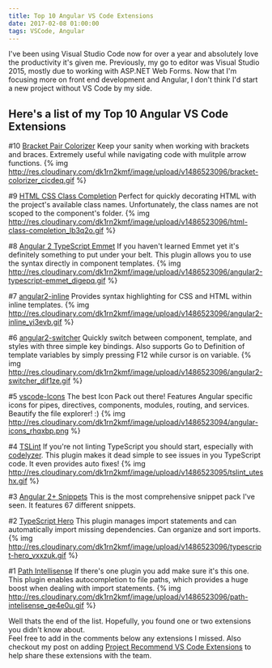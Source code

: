 ```yaml
---
title: Top 10 Angular VS Code Extensions
date: 2017-02-08 01:00:00
tags: VSCode, Angular
---
```

I've been using Visual Studio Code now for over a year and absolutely love the productivity it's given me.  Previously, my go to editor was Visual Studio 2015, mostly due to working with ASP.NET Web Forms.  Now that I'm focusing more on front end development and Angular, I don't think I'd start a new project without VS Code by my side.

<!-- more -->

## Here's a list of my Top 10 Angular VS Code Extensions

#10 [Bracket Pair Colorizer](https://marketplace.visualstudio.com/items?itemName=CoenraadS.bracket-pair-colorizer)
Keep your sanity when working with brackets and braces.  Extremely useful while navigating code with mulitple arrow functions.
{% img http://res.cloudinary.com/dk1rn2kmf/image/upload/v1486523096/bracket-colorizer_cicdeq.gif %}

#9 [HTML CSS Class Completion](https://marketplace.visualstudio.com/items?itemName=Zignd.html-css-class-completion)
Perfect for quickly decorating HTML with the project's available class names.  Unfortunately, the class names are not scoped to the component's folder.
{% img http://res.cloudinary.com/dk1rn2kmf/image/upload/v1486523096/html-class-completion_lb3q2o.gif %}

#8 [Angular 2 TypeScript Emmet](https://marketplace.visualstudio.com/items?itemName=jakethashi.vscode-angular2-emmet)
If you haven't learned Emmet yet it's definitely something to put under your belt.  This plugin allows you to use the syntax directly in component templates.
{% img http://res.cloudinary.com/dk1rn2kmf/image/upload/v1486523096/angular2-typescript-emmet_digepq.gif %}

#7 [angular2-inline](https://marketplace.visualstudio.com/items?itemName=natewallace.angular2-inline)
Provides syntax highlighting for CSS and HTML within inline templates.
{% img http://res.cloudinary.com/dk1rn2kmf/image/upload/v1486523096/angular2-inline_yi3evb.gif %}

#6 [angular2-switcher](https://marketplace.visualstudio.com/items?itemName=infinity1207.angular2-switcher)
Quickly switch between component, template, and styles with three simple key bindings.
Also supports Go to Definition of template variables by simply pressing F12 while cursor is on variable.
{% img http://res.cloudinary.com/dk1rn2kmf/image/upload/v1486523096/angular2-switcher_dif1ze.gif %}

#5 [vscode-Icons](https://marketplace.visualstudio.com/items?itemName=robertohuertasm.vscode-icons)
The best Icon Pack out there!  Features Angular specific icons for pipes, directives, components, modules, routing, and services.  Beautify the file explorer! :)
{% img http://res.cloudinary.com/dk1rn2kmf/image/upload/v1486523094/angular-icons_rhqxbp.png %}

#4 [TSLint](https://marketplace.visualstudio.com/items?itemName=eg2.tslint)
If you're not linting TypeScript you should start, especially with [codelyzer](https://github.com/mgechev/codelyzer).  This plugin makes it dead simple to see issues in you TypeScript code.  It even provides auto fixes!
{% img http://res.cloudinary.com/dk1rn2kmf/image/upload/v1486523095/tslint_uteshx.gif %}

#3 [Angular 2+ Snippets](https://marketplace.visualstudio.com/items?itemName=Mikael.Angular-BeastCode)
This is the most comprehensive snippet pack I've seen.  It features 67 different snippets.

#2 [TypeScript Hero](https://marketplace.visualstudio.com/items?itemName=rbbit.typescript-hero)
This plugin manages import statements and can automatically import missing dependencies.  Can organize and sort imports.
{% img http://res.cloudinary.com/dk1rn2kmf/image/upload/v1486523096/typescript-hero_vxxzuk.gif %}

#1 [Path Intellisense](https://marketplace.visualstudio.com/items?itemName=christian-kohler.path-intellisense)
If there's one plugin you add make sure it's this one.  This plugin enables autocompletion to file paths, which provides a huge boost when dealing with import statements. 
{% img http://res.cloudinary.com/dk1rn2kmf/image/upload/v1486523096/path-intelisense_ge4e0u.gif %}

Well thats the end of the list.  Hopefully, you found one or two extensions you didn't know about.  
Feel free to add in the comments below any extensions I missed.  Also checkout my post on adding [Project Recommend VS Code Extensions](http://devboosts.com/2017/02/04/Recommend-VS-Code-Extensions-For-Your-Repository/) to help share these extensions with the team.


